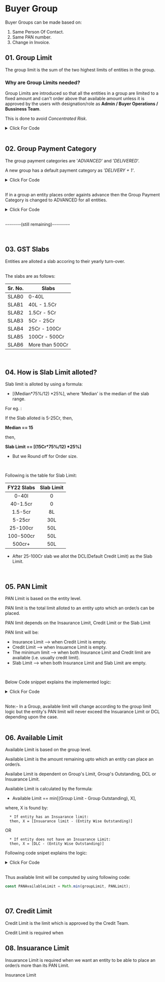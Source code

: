 # Buyer Group

Buyer Groups can be made based on:
1. Same Person Of Contact.
2. Same PAN number.
3. Change in Invoice.

## 01. Group Limit
The group limit is the sum of the two highest limits of entities in the group.

###  Why are Group Limits needed?
Group Limits are introduced so that all the entities in a group are limited to a fixed amount and can't order above that available amount unless it is approved by the users with designation/role as **Admin / Buyer Operations / Bussiness Team**.

This is done to avoid *Concentrated Risk*.

<details><summary>Click For Code</summary>
<p>

```js
function _calculateGroupLimit(groupTotalLimit, combinedData) {
    return groupTotalLimit - combinedData.totalReceivables;
```
```js
function _calculateGroupTotalLimit(PANWiseData) {
      let groupTotalLimit = 0;
      if (PANWiseData.length > 1) {
        const topPANs = _.orderBy(
          PANWiseData,
          [e => e.creditProfile.totalLimit],
          ["desc"]
        ).slice(0, 2);
        groupTotalLimit = sumArray(topPANs.map(e => e.creditProfile.totalLimit));
      } else if (PANWiseData.length === 1) {
        // not possible to have a length other than this
        groupTotalLimit = PANWiseData[0].creditProfile.totalLimit;
      }
      return groupTotalLimit;
    }
```  

</p>
</details>   
<br>


## 02. Group Payment Category

The group payment categories are '*ADVANCED*' and '*DELIVERED*'.

A new group has a default payment category as *'DELIVERY + 1'*.

<details><summary>Click For Code</summary>
<p>

```js
async _createNewGroup(buyerEntityObj, PAN, creditProfileSection, session) {
    const buyerGroupObj = {
      entityIds: [buyerEntityObj.vendorId],
      personIds: [],
      relationships: [],
      creditProfile: {
        PANLimits: {
          [PAN]: {
            ...creditProfileSection,
          },
        },
        tradeReferences: [],
        groupPaymentCategory: GROUP_PAYMENT_CATEGORY.DELIVERY_PLUS_1,
      },
      blacklisted: false,
    };
    return Object.create(this.buyerGroup)
      .setUser(this.user)
      .createGroup(buyerGroupObj, { session });
}
```

</p>
</details>   
<br>

If in a group an entity places order againts advance then the Group Payment Category is changed to ADVANCED for all entities.

<details><summary>Click For Code</summary>
<p>

```js
  async recomputeGroupPaymentCategory(
    newGroupPaymentCategory,
    existingGroupPaymentCategory
  ) {
    if (
      existingGroupPaymentCategory === GROUP_PAYMENT_CATEGORY.ADVANCE ||
      newGroupPaymentCategory === GROUP_PAYMENT_CATEGORY.ADVANCE
    )
      return GROUP_PAYMENT_CATEGORY.ADVANCE;
    else if (
      newGroupPaymentCategory === GROUP_PAYMENT_CATEGORY.DELIVERY_PLUS_1 &&
      existingGroupPaymentCategory !== GROUP_PAYMENT_CATEGORY.DELIVERY_PLUS_1
    )
      return existingGroupPaymentCategory;
    else if (
      existingGroupPaymentCategory === GROUP_PAYMENT_CATEGORY.DELIVERY_PLUS_1 &&
      newGroupPaymentCategory !== GROUP_PAYMENT_CATEGORY.DELIVERY_PLUS_1
    )
      return newGroupPaymentCategory;
    else {
      return newGroupPaymentCategory;
    }
  }
```
</p>
</details>   
<br>

--------(still remaining)---------
   
<br>

## 03. GST Slabs
Entities are alloted a slab accoring to their yearly turn-over.   
<br>

The slabs are as follows:

| Sr. No.       | Slabs 
| ------------- | ------------- |
| SLAB0 | 0-40L 
| SLAB1 | 40L - 1.5Cr 
| SLAB2 | 1.5Cr - 5Cr 
| SLAB3 | 5Cr - 25Cr 
| SLAB4 | 25Cr - 100Cr 
| SLAB5 | 100Cr - 500Cr 
| SLAB6 | More than 500Cr 

<br>

## 04. How is Slab Limit alloted?
Slab limit is alloted by using a formula:
- [(Median*75%/12) *25%], 
where 'Median' is the median of the slab range.

For eg. :

If the Slab alloted is 5-25Cr, then, 

**Median == 15**

then, 

__Slab Limit == [(15Cr*75%/12) *25%]__

* But we Round off for Order size.

<br>

Following is the table for Slab Limit:

| FY22 Slabs   | Slab Limit  |
|:------------:|:-----------:|
| 0-40l        | 0           |
| 40-1.5cr     | 0           |
| 1.5-5cr      | 8L          |
| 5-25cr       | 30L         |
| 25-100cr     | 50L         |
| 100-500cr    | 50L         |
| 500cr+       | 50L         |

* After 25-100Cr slab we allot the DCL(Default Credit Limit) as the Slab Limit.

   
<br>

## 05. PAN Limit

PAN Limit is based on the entity level.

PAN limit is the total limit alloted to an entity upto which an order/s can be placed.

PAN limit depends on the Insaurance Limit, Credit Limit or the Slab Limit   

PAN limit will be:
- Insurance Limit --> when Credit Limit is empty.
- Credit Limit --> when Insuarnce Limit is empty.
- The minimum limit --> when both Insurance Limit and Credit limit are available (i.e. usually credit limit).
- Slab Limit --> when both Insurance Limit and Slab Limit are empty.
<br>

Below Code snippet explains the implemented logic:
<details><summary>Click For Code</summary>
<p>

```js
const entityPAN = entityWiseData.filter(e => e.vendorId === entityId)[0].PAN;
const entityPANData = PANWiseData.filter(e => e.PAN === entityPAN)[0];
```
```js
const PANTotalLimit = calculatePANTotalLimit(entityPANData.creditProfile);
```
```js
function _calculatePANLimit({ creditProfile, totalReceivables }) {
      const { insuranceLimit, creditLimit, creditLimitEnabled } = creditProfile;
      const limit =
        creditLimit === 0 && insuranceLimit === null && creditLimitEnabled === false
          ? DCLLimit
          : calculatePANTotalLimit(creditProfile);
      return limit - totalReceivables;
    }

    function _calculatePANOutstanding({ totalReceivables }) {
      return totalReceivables;
    }
  };
```
```js
function calculatePANTotalLimit(creditProfile) {
  const {
    insuranceLimit,
    creditLimit,
    creditLimitEnabled,
    fy20Slab,
    fy21Slab,
    fy22Slab,
  } = creditProfile;
  const preferredSlab = getPreferredSlabValue(fy22Slab, fy21Slab, fy20Slab);

  if (creditLimit !== 0 && creditLimitEnabled)
    if (insuranceLimit !== null) return Math.min(creditLimit, insuranceLimit);
    else return creditLimit;
  else {
    if (insuranceLimit === null) return slabToTotalLimit[fy22Slab] ?? 0;
    else return insuranceLimit;
  }
}

```
</p>
</details>   
<br>

Note:- In a Group, available limit will change according to the group limit logic but the entity's PAN limit will never exceed the Insuarance Limit or DCL depending upon the case.   
<br>

## 06. Available Limit

Available Limit is based on the group level.

Available Limit is the amount remaining upto which an entity can place an order/s.

Availabe Limit is dependent on Group's Limit, Group's Outstanding, DCL or Insuarance Limit.

Available Limit is calculated by the formula:
  * Available Limit == min[(Group Limit - Group Outstanding), X],
  
  where, X is found by:

      * If entity has an Insuarance limit:
      then, X = [Insuarance limit - (Entity Wise Outstanding)]
  OR

      * If entity does not have an Insuarance Limit:
      then, X = [DLC - (Entity Wise Outstanding)] 

Following code snipet explains the logic:
<details><summary>Click For Code</summary>
<p>

```js
const PANWiseData = Object.entries(
      buyerGroup.getObject().creditProfile.PANLimits
    ).map(([PAN, creditProfile]) => {
      const buyerEntityData = entityWiseData.filter(e => e.PAN === PAN);
      const PANDueData = buyerEntityData.reduce(
        (a, b) => ({
          overdueAmount: a.overdueAmount + b.overdueAmount,
          totalReceivables: a.totalReceivables + b.totalReceivables,
          overdueCases: a.overdueCases + b.overdueCases,
        }),
        { overdueAmount: 0, totalReceivables: 0, overdueCases: 0 }
      );
      return {
        PAN,
        creditProfile,
        ...PANDueData,
      };
    });

const combinedData = entityWiseData.reduce(
      (a, b) => ({
        overdueAmount: a.overdueAmount + b.overdueAmount,
        totalReceivables: a.totalReceivables + b.totalReceivables,
        overdueCases: a.overdueCases + b.overdueCases,
      }),
      { overdueAmount: 0, totalReceivables: 0, overdueCases: 0 }
    );

const entityPANData = PANWiseData.filter(e => e.PAN === entityPAN)[0];
```
```js
const PANLimit = _calculatePANLimit(entityPANData);

const groupTotalLimit = _calculateGroupTotalLimit(PANWiseData);

const groupLimit = _calculateGroupLimit(groupTotalLimit, combinedData);

function _calculatePANLimit({ creditProfile, totalReceivables }) {
      const { insuranceLimit, creditLimit, creditLimitEnabled } = creditProfile;
      const limit =
        creditLimit === 0 && insuranceLimit === null && creditLimitEnabled === false
          ? DCLLimit
          : calculatePANTotalLimit(creditProfile);
      return limit - totalReceivables;
    }

```
</p>
</details>   
<br>

Thus available limit will be computed by using following code:
```js
const PANAvailableLimit = Math.min(groupLimit, PANLimit);
```   
<br>

## 07. Credit Limit

Credit Limit is the limit which is approved by the Credit Team.

Credit Limit is required when 

## 08. Insuarance Limit

Insuarance Limit is required when we want an entity to be able to place an order/s more than its PAN Limit.

Insurance Limit 